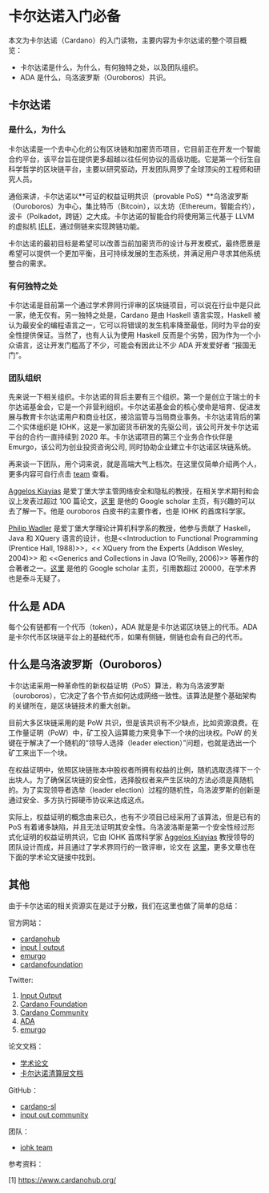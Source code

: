 卡尔达诺入门必备
================

本文为卡尔达诺（Cardano）的入门读物，主要内容为卡尔达诺的整个项目概览：

- 卡尔达诺是什么，为什么，有何独特之处，以及团队组织。
- ADA 是什么，乌洛波罗斯（Ouroboros）共识。

## 卡尔达诺

### 是什么，为什么

卡尔达诺是一个去中心化的公有区块链和加密货币项目，它目前正在开发一个智能合约平台，该平台旨在提供更多超越以往任何协议的高级功能。它是第一个衍生自科学哲学的区块链平台，主要以研究驱动，开发团队网罗了全球顶尖的工程师和研究人员。

通俗来讲，卡尔达诺以**可证的权益证明共识（provable PoS）**乌洛波罗斯（Ouroboros）为中心，集比特币（Bitcoin），以太坊（Ethereum，智能合约），波卡（Polkadot，跨链）之大成。卡尔达诺的智能合约将使用第三代基于 LLVM 的虚拟机 [IELE](https://iohk.io/blog/iele-a-new-virtual-machine-for-the-blockchain)，通过侧链来实现跨链功能。

卡尔达诺的最初目标是希望可以改善当前加密货币的设计与开发模式，最终愿景是希望可以提供一个更加平衡，且可持续发展的生态系统，并满足用户寻求其他系统整合的需求。

### 有何独特之处

卡尔达诺是目前第一个通过学术界同行评审的区块链项目，可以说在行业中是只此一家，绝无仅有。另一独特之处是，Cardano 是由 Haskell 语言实现，Haskell 被认为最安全的编程语言之一，它可以将错误的发生机率降至最低，同时为平台的安全性提供保证。当然了，也有人认为使用 Haskell 反而是个劣势，因为作为一个小众语言，这让开发门槛高了不少，可能会有因此让不少 ADA 开发爱好者 “报国无门”。

### 团队组织

先来说一下相关组织。卡尔达诺的背后主要有三个组织。第一个是创立于瑞士的卡尔达诺基金会，它是一个非营利组织。卡尔达诺基金会的核心使命是培育、促进发展与教育卡尔达诺用户和商业社区，接洽监管与当局商业事务。卡尔达诺背后的第二个实体组织是 IOHK，这是一家加密货币研发的先驱公司，该公司开发卡尔达诺平台的合约一直持续到 2020 年。卡尔达诺项目的第三个业务合作伙伴是 Emurgo，该公司为创业投资咨询公司, 同时协助企业建立卡尔达诺区块链系统。

再来谈一下团队，用个词来说，就是高端大气上档次。在这里仅简单介绍两个人，更多内容可自行点击 [team](https://iohk.io/team/) 查看。

[Aggelos Kiayias](https://iohk.io/team/aggelos-kiayias/) 是爱丁堡大学主管网络安全和隐私的教授，在相关学术期刊和会议上发表过超过 100 篇论文，[这里](https://scholar.google.ae/citations?user=P_L_vZAAAAAJ&hl=zh-CN&oi=ao) 是他的 Google scholar 主页，有兴趣的可以去了解一下。他是 ouroboros 白皮书的主要作者，也是 IOHK 的首席科学家。

[Philip Wadler](https://iohk.io/team/philip-wadler/) 是爱丁堡大学理论计算机科学系的教授，他参与贡献了 Haskell，Java 和 XQuery 语言的设计，也是<<Introduction to Functional Programming (Prentice Hall, 1988)>>，<< XQuery from the Experts (Addison Wesley, 2004)>> 和 <<Generics and Collections in Java (O’Reilly, 2006)>> 等著作的合著者之一。[这里](https://scholar.google.ae/citations?user=Iz-3VFQAAAAJ&hl=zh-CN&oi=ao) 是他的 Google scholar 主页，引用数超过 20000，在学术界也是泰斗无疑了。

## 什么是 ADA

每个公有链都有一个代币（token），ADA 就是是卡尔达诺区块链上的代币。ADA 是卡尔代币区块链平台上的基础代币，如果有侧链，侧链也会有自己的代币。

## 什么是乌洛波罗斯（Ouroboros）

卡尔达诺采用一种革命性的新权益证明（PoS）算法，称为乌洛波罗斯（ouroboros），它决定了各个节点如何达成网络一致性。该算法是整个基础架构的关键所在，是区块链技术的重大创新。

目前大多区块链采用的是 PoW 共识，但是该共识有不少缺点，比如资源浪费。在工作量证明（PoW）中，矿工投入运算能力来竞争下一个块的出块权。PoW 的关键在于解决了一个随机的“领导人选择（leader election）”问题，也就是选出一个矿工来出下一个块。

在权益证明中，依照区块链账本中股权者所拥有权益的比例，随机选取选择下ㄧ个出块人。为了确保区块链的安全性，选择股权者来产生区块的方法必须是真随机的。为了实现领导者选举（leader election）过程的随机性，乌洛波罗斯的创新是通过安全、多方执行掷硬币协议来达成这点。

实际上，权益证明的概念由来已久，也有不少项目已经采用了该算法，但是已有的 PoS 有着诸多缺陷，并且无法证明其安全性。乌洛波洛斯是第一个安全性经过形式化证明的权益证明共识，它由 IOHK 首席科学家 [Aggelos Kiayias](https://iohk.io/team/aggelos-kiayias/) 教授领导的团队设计而成，并且通过了学术界同行的一致评审，论文在 [这里](https://eprint.iacr.org/2016/889.pdf)，更多文章也在下面的学术论文链接中找到。

## 其他

由于卡尔达诺的相关资源实在是过于分散，我们在这里也做了简单的总结：

官方网站：

- [cardanohub](https://www.cardanohub.org/en/home)
- [input | output](https://iohk.io/)
- [emurgo](http://emurgo.io/)
- [cardanofoundation](https://cardanofoundation.org/)

Twitter:

1. [Input Output](https://twitter.com/InputOutputHK)
2. [Cardano Foundation](https://twitter.com/CardanoStiftung)
3. [Cardano Community](https://twitter.com/cardanocom)
4. [ADA](https://twitter.com/ADAcoin_)
5. [emurgo](https://twitter.com/emurgo_io)

论文文档：

- [学术论文](https://www.cardanohub.org/en/academic-papers/)
- [卡尔达诺清算层文档](https://cardanodocs.com/introduction/)

GitHub：

- [cardano-sl](https://github.com/input-output-hk/cardano-sl)
- [input out community](https://github.com/input-output-hk)

团队：

- [iohk team](https://iohk.io/team/)

参考资料：

[1] https://www.cardanohub.org/

